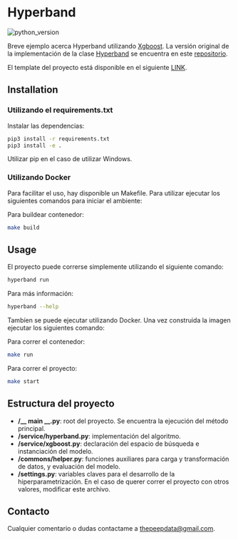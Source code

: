 # Hyperband
![python_version](https://img.shields.io/badge/python-3.8-blue)

Breve ejemplo acerca Hyperband utilizando [Xgboost](https://xgboost.readthedocs.io/en/latest/). La versión original de la implementación de la clase [Hyperband](https://arxiv.org/abs/1603.06560) se encuentra en este [repositorio](https://github.com/zygmuntz/hyperband).

El template del proyecto está disponible en el siguiente [LINK](https://github.com/PeepData/cookiecutter_python_cli).

## Installation

### Utilizando el requirements.txt

Instalar las dependencias:

```sh
pip3 install -r requirements.txt
pip3 install -e .
```

Utilizar pip en el caso de utilizar Windows.


### Utilizando Docker

Para facilitar el uso, hay disponible un Makefile. Para utilizar ejecutar los siguientes comandos para iniciar el ambiente:


Para buildear contenedor:
```sh
make build
```


## Usage

El proyecto puede correrse simplemente utilizando el siguiente comando:

```sh
hyperband run
```

Para más información:

```sh
hyperband --help
```

Tambíen se puede ejecutar utilizando Docker. Una vez construida la imagen ejecutar los siguientes comando:

Para correr el contenedor:

```sh
make run
```

Para correr el proyecto:

```sh
make start
```


## Estructura del proyecto

* **/__ main __.py**: root del proyecto. Se encuentra la ejecución del método principal.
* **/service/hyperband.py**: implementación del algoritmo.
* **/service/xgboost.py**: declaración del espacio de búsqueda e instanciación del modelo.
* **/commons/helper.py**: funciones auxiliares para carga y transformación de datos, y evaluación del modelo.
* **/settings.py**: variables claves para el desarrollo de la hiperparametrización. En el caso de querer correr el proyecto con otros valores, modificar este archivo.

## Contacto
Cualquier comentario o dudas contactame a thepeepdata@gmail.com.
